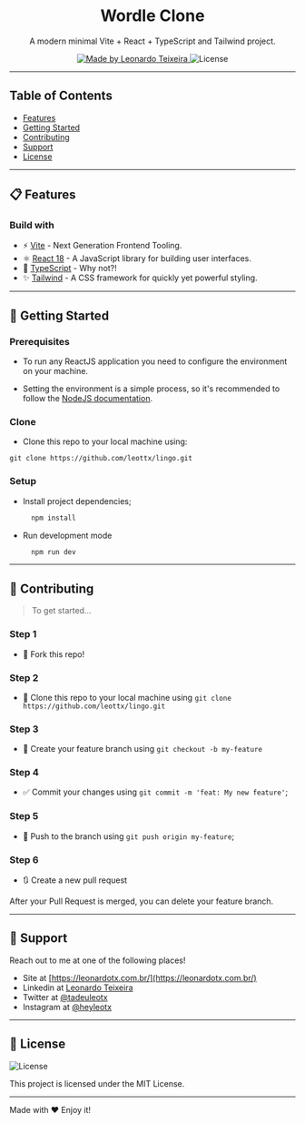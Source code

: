 <h1 align="center">
  Wordle Clone
</h1>

<p align="center">A modern minimal Vite + React + TypeScript and Tailwind project.</p>

<p align="center">
  <a href="https://github.com/csorlandi">
    <img alt="Made by Leonardo Teixeira" src="https://img.shields.io/badge/made%20by-Leonardo%20Teixeira-blue">
  </a>

  <img alt="License" src="https://img.shields.io/badge/license-MIT-%2304D361?color=blue">
</p>

---

## Table of Contents

<ul>
  <li><a href="#-features">Features</a></li>
  <li><a href="#-getting-started">Getting Started</a></li>
  <li><a href="#-contributing">Contributing</a></li>
  <li><a href="#-support">Support</a></li>
  <li><a href="#-license">License</a></li>
</ul>

---

## 📋 Features

### Build with

- ⚡️ [Vite](https://vitejs.dev/) - Next Generation Frontend Tooling.
- ⚛️ [React 18](https://reactjs.org/) - A JavaScript library for building user interfaces.
- 💎 [TypeScript](https://www.typescriptlang.org/) - Why not?!
- ✨ [Tailwind](https://eslint.org/) - A CSS framework for quickly yet powerful styling.

---

## 🚀 Getting Started

### Prerequisites

- To run any ReactJS application you need to configure the environment on your machine.

- Setting the environment is a simple process, so it's recommended to follow the [NodeJS documentation](https://nodejs.org/en/).

### Clone

- Clone this repo to your local machine using:

```
git clone https://github.com/leottx/lingo.git
```

### Setup

- Install project dependencies;

  ```bash
    npm install
  ```

- Run development mode

  ```bash
    npm run dev
  ```

---

## 🤔 Contributing

> To get started...

### Step 1

- 🍴 Fork this repo!

### Step 2

- 👯 Clone this repo to your local machine using `git clone https://github.com/leottx/lingo.git`

### Step 3

- 🎋 Create your feature branch using `git checkout -b my-feature`

### Step 4

- ✅ Commit your changes using `git commit -m 'feat: My new feature'`;

### Step 5

- 📌 Push to the branch using `git push origin my-feature`;

### Step 6

- 🔃 Create a new pull request

After your Pull Request is merged, you can delete your feature branch.

---

## 📌 Support

Reach out to me at one of the following places!

- Site at [https://leonardotx.com.br/](https://leonardotx.com.br/)
- Linkedin at [Leonardo Teixeira](https://www.linkedin.com/in/leotx/)
- Twitter at [@tadeuleotx](https://twitter.com/tadeuleotx/)
- Instagram at [@heyleotx](https://www.instagram.com/heyleotx/)

---

## 📝 License

<img alt="License" src="https://img.shields.io/badge/license-MIT-%2304D361?color=blue">

This project is licensed under the MIT License.

---

Made with ❤️ Enjoy it!
